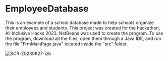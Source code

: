 # EmployeeDatabase

This is an example of a school database made to help schools organize their employees and students. This project was created for the hackathon, All Inclusive Hacks 2023. NetBeans was used to create the program. To use the program, download all the files, open them through a Java IDE, and run the file "FrmMainPage.java" located inside the "src" folder.

![SCR-20230827-izb](https://github.com/rajshah6/EmployeeDatabase/assets/95878543/bbff1045-1a8b-450d-ac53-de566fcb160b)
